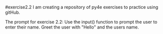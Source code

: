 #exercise2.2
I am creating a repository of py4e exercises to practice using gitHub.

The prompt for exercise 2.2: Use the input() function to prompt the user to enter their name. Greet the user with "Hello" and the users name.